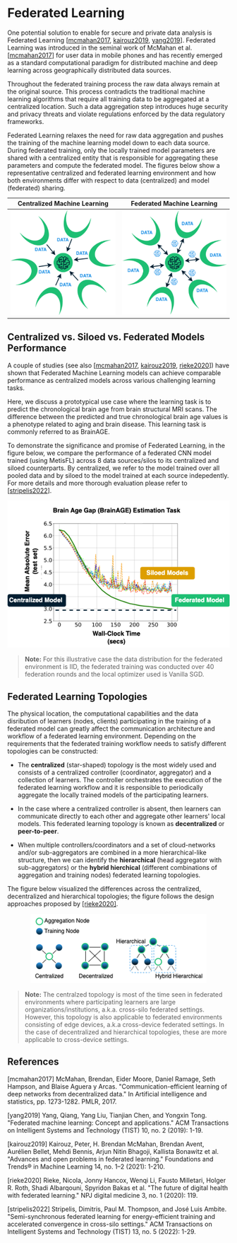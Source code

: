 Federated Learning
=============================

One potential solution to enable for secure and private data analysis is Federated Learning [[mcmahan2017](#mcmahan2017), [kairouz2019](#kairouz2019), [yang2019](#yang2019)]. Federated Learning was introduced in the seminal work of McMahan et al. [[mcmahan2017](#mcmahan2017)] for user data in mobile phones and has recently emerged as a standard computational paradigm for distributed machine and deep learning across geographically distributed data sources. 

Throughout the federated training process the raw data always remain at the original source. This process contradicts the traditional machine learning algorithms that require all training data to be aggregated at a centralized location. Such a data aggregation step introduces huge security and privacy threats and violate regulations enforced by the data regulatory frameworks.

Federated Learning relaxes the need for raw data aggregation and pushes the training of the machine learning model down to each data source. During federated training, only the locally trained model parameters are shared with a centralized entity that is responsible for aggregating these parameters and compute the federated model. The figures below show a representative centralized and federated learning environment and how both environments differ with respect to data (centralized) and model (federated) sharing.

<div align="center">

| Centralized Machine Learning   |      Federated Machine Learning      |
|:----------:|:-------------:|
| ![Exchanging Data](../img/CentralizedMachineLearning.png) |  ![Exchanging Models](../img/FederatedMachineLearning.png) |

</div>

## Centralized vs. Siloed vs. Federated Models Performance
A couple of studies (see also [[mcmahan2017](#mcmahan2017), [kairouz2019](#kairouz2019), [rieke2020](#yang2020)]) have shown that Federated Machine Learning models can achieve comparable performance as centralized models across various challenging learning tasks. 

Here, we discuss a prototypical use case where the learning task is to predict the chronological brain age from brain structural MRI scans. The difference between the predicted and true chronological brain age values is a phenotype related to aging and brain disease. This learning task is commonly referred to as BrainAGE. 

To demonstrate the significance and promise of Federated Learning, in the figure below, we compare the performance of a federated CNN model trained (using MetisFL) across 8 data sources/silos to its centralized and siloed counterparts. By centralized, we refer to the model trained over all pooled data and by siloed to the model trained at each source indepedently. For more details and more thorough evaluation please refer to [[stripelis2022](#stripelis2022)].

<div align="center">
 <img 
    src="../img/CentralizedvsSiloedvsFederated-BrainAGE.png" width="1000px", alt="MetisFL Components Overview">
</div>

> **Note:** For this illustrative case the data distribution for the federated environment is IID, the federated training was conducted over 40 federation rounds and the local optimizer used is Vanilla SGD.

## Federated Learning Topologies
The physical location, the computational capabilities and the data disribution of learners (nodes, clients) participating in the training of a federated model can greatly affect the communication architecture and workflow of a federated learning environment. Depending on the requirements that the federated training workflow needs to satisfy different topologies can be constructed:

* The **centralized** (star-shaped) topology is the most widely used and consists of a centralized controller (coordinator, aggregator) and a collection of learners. The controller orchestrates the execution of the federated learning workflow and it is responsible to periodically aggregate the locally trained models of the participating learners. 

* In the case where a centralized controller is absent, then learners can communicate directly to each other and aggregate other learners' local models. This federated learning topology is known as **decentralized** or **peer-to-peer**.

* When multiple controllers/coordinators and a set of cloud-networks and/or sub-aggregators are combined in a more hierarchical-like structure, then we can identify the **hierarchical** (head aggregator with sub-aggregators) or the **hybrid hierchical** (different combinations of aggregation and training nodes) federated learning topologies. 

The figure below visualized the differences across the centralized, decentralized and hierarchical topologies; the figure follows the design approaches proposed by [[rieke2020]](#rieke2020).

<div align="center">
 <img name="components_overview" 
 src="../img/../img/FederatedLearningTopologies.png" width="400px", alt="Federated Learning Topologies.">
</div>


> **Note:** The centralzed topology is most of the time seen in federated environments where participating learners are large organizations/institutions, a.k.a. cross-silo federated settings. However, this topology is also applicable to federated environments consisting of edge devices, a.k.a cross-device federated settings. In the case of decentralized and hierarchical topologies, these are more applicable to cross-device settings.


## References

<a name="mcmahan2017">[mcmahan2017]</a> McMahan, Brendan, Eider Moore, Daniel Ramage, Seth Hampson, and Blaise Aguera y Arcas. "Communication-efficient learning of deep networks from decentralized data." In Artificial intelligence and statistics, pp. 1273-1282. PMLR, 2017.

<a name="yang2019">[yang2019]</a> Yang, Qiang, Yang Liu, Tianjian Chen, and Yongxin Tong. "Federated machine learning: Concept and applications." ACM Transactions on Intelligent Systems and Technology (TIST) 10, no. 2 (2019): 1-19.

<a name="kairouz2019">[kairouz2019]</a> Kairouz, Peter, H. Brendan McMahan, Brendan Avent, Aurélien Bellet, Mehdi Bennis, Arjun Nitin Bhagoji, Kallista Bonawitz et al. "Advances and open problems in federated learning." Foundations and Trends® in Machine Learning 14, no. 1–2 (2021): 1-210.

<a name="rieke2020">[rieke2020]</a> Rieke, Nicola, Jonny Hancox, Wenqi Li, Fausto Milletari, Holger R. Roth, Shadi Albarqouni, Spyridon Bakas et al. "The future of digital health with federated learning." NPJ digital medicine 3, no. 1 (2020): 119.

<a name="stripelis2022">[stripelis2022]</a> Stripelis, Dimitris, Paul M. Thompson, and José Luis Ambite. "Semi-synchronous federated learning for energy-efficient training and accelerated convergence in cross-silo settings." ACM Transactions on Intelligent Systems and Technology (TIST) 13, no. 5 (2022): 1-29.